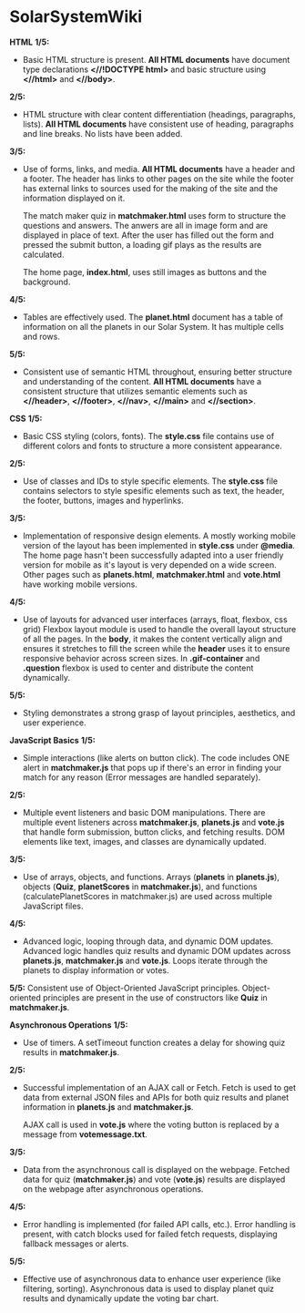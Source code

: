 # SolarSystemWiki

**HTML**
**1/5:**
- Basic HTML structure is present.
    **All HTML documents** have document type declarations **<//!DOCTYPE html>**
    and basic structure using **<//html>** and **<//body>**.

**2/5:**
- HTML structure with clear content differentiation (headings, paragraphs, lists).
    **All HTML documents** have consistent use of heading, paragraphs
    and line breaks. No lists have been added.

**3/5:**
- Use of forms, links, and media.
    **All HTML documents** have a header and a footer. The header has links to
    other pages on the site while the footer has external links to sources used
    for the making of the site and the information displayed on it.

    The match maker quiz in **matchmaker.html** uses form to structure the questions
    and answers. The anwers are all in image form and are displayed in place of text.
    After the user has filled out the form and pressed the submit button, a loading gif
    plays as the results are calculated.

    The home page, **index.html**, uses still images as buttons and the background.

**4/5:**
- Tables are effectively used.
    The **planet.html** document has a table of information on all the planets in
    our Solar System. It has multiple cells and rows.

**5/5:**
- Consistent use of semantic HTML throughout, ensuring better structure and understanding of the content.
    **All HTML documents** have a consistent structure that utilizes semantic elements such as
    **<//header>**, **<//footer>**, **<//nav>**, **<//main>** and **<//section>**.


**CSS**
**1/5:**
- Basic CSS styling (colors, fonts).
    The **style.css** file contains use of different colors and fonts
    to structure a more consistent appearance.

**2/5:**
- Use of classes and IDs to style specific elements.
    The **style.css** file contains selectors to style spesific elements such as
    text, the header, the footer, buttons, images and hyperlinks.

**3/5:**
- Implementation of responsive design elements.
    A mostly working mobile version of the layout has been implemented in **style.css** under **@media**.
    The home page hasn't been successfully adapted into a user friendly version for mobile as
    it's layout is very depended on a wide screen. Other pages
    such as **planets.html**, **matchmaker.html** and **vote.html** have working mobile versions.

**4/5:**
- Use of layouts for advanced user interfaces (arrays, float, flexbox, css grid)
    Flexbox layout module is used to handle the overall layout structure of all the pages.
    In the **body**, it makes the content vertically align and ensures it stretches
    to fill the screen while the **header** uses it to ensure responsive
    behavior across screen sizes. In **.gif-container** and **.question** flexbox is used
    to center and distribute the content dynamically.

**5/5:**
- Styling demonstrates a strong grasp of layout principles, aesthetics, and user experience.


**JavaScript Basics**
**1/5:**
- Simple interactions (like alerts on button click).
    The code includes ONE alert in **matchmaker.js** that pops up if there's
    an error in finding your match for any reason (Error messages are handled separately).

**2/5:**
- Multiple event listeners and basic DOM manipulations.
    There are multiple event listeners across **matchmaker.js**, **planets.js**
    and **vote.js** that handle form submission, button clicks, and fetching results.
    DOM elements like text, images, and classes are dynamically updated.

**3/5:**
- Use of arrays, objects, and functions.
    Arrays (**planets** in **planets.js**), objects (**Quiz**, **planetScores** in **matchmaker.js**), and
    functions (calculatePlanetScores in matchmaker.js) are used across multiple JavaScript files.

**4/5:**
- Advanced logic, looping through data, and dynamic DOM updates.
    Advanced logic handles quiz results and dynamic DOM updates across **planets.js**, **matchmaker.js**
    and **vote.js**. Loops iterate through the planets to display information or votes.

**5/5:**
Consistent use of Object-Oriented JavaScript principles.
    Object-oriented principles are present in the use of constructors like **Quiz** in **matchmaker.js**.


**Asynchronous Operations**
**1/5:**
- Use of timers.
    A setTimeout function creates a delay for showing quiz results in **matchmaker.js**.

**2/5:**
- Successful implementation of an AJAX call or Fetch.
    Fetch is used to get data from external JSON files and APIs for both quiz results and planet information
    in **planets.js** and **matchmaker.js**.

    AJAX call is used in **vote.js** where the voting button is replaced by a message from **votemessage.txt**.

**3/5:**
- Data from the asynchronous call is displayed on the webpage.
    Fetched data for quiz (**matchmaker.js**) and vote (**vote.js**) results are displayed on the webpage
    after asynchronous operations.

**4/5:**
- Error handling is implemented (for failed API calls, etc.).
    Error handling is present, with catch blocks used for failed fetch requests,
    displaying fallback messages or alerts.

**5/5:**
- Effective use of asynchronous data to enhance user experience (like filtering, sorting).
    Asynchronous data is used to display planet quiz results and dynamically update
    the voting bar chart.